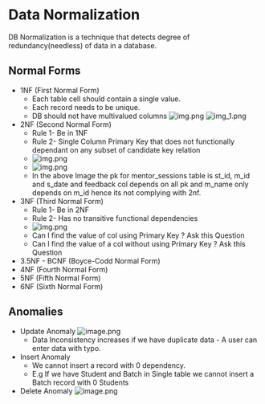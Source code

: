 # Data Normalization

DB Normalization is a technique that detects degree of redundancy(needless) of data in a database.

## Normal Forms

- 1NF (First Normal Form)
  - Each table cell should contain a single value.
  - Each record needs to be unique.
  - DB should not have multivalued columns
    ![img.png](../assets/images/rdbms/img.png)
    ![img_1.png](../assets/images/rdbms/img_1.png)
- 2NF (Second Normal Form)
  - Rule 1- Be in 1NF
  - Rule 2- Single Column Primary Key that does not functionally dependant on any subset of candidate key relation
  - ![img.png](../assets/images/rdbms/2nf_img.png)
  - ![img.png](../assets/images/rdbms/2nf.png)
  - In the above Image the pk for mentor_sessions table is st_id, m_id and s_date and feedback col depends on all pk and m_name only depends on m_id hence its not complying with 2nf.
- 3NF (Third Normal Form)
  - Rule 1- Be in 2NF
  - Rule 2- Has no transitive functional dependencies
  - ![img.png](../assets/images/rdbms/3nf_desc.png)
  - Can I find the value of col using Primary Key ? Ask this Question
  - Can I find the value of a col without using Primary Key ? Ask this Question
- 3.5NF - BCNF (Boyce-Codd Normal Form)
- 4NF (Fourth Normal Form)
- 5NF (Fifth Normal Form)
- 6NF (Sixth Normal Form)

## Anomalies

- Update Anomaly
  ![image.png](../assets/images/rdbms/update_anamoly.png)
  - Data Inconsistency increases if we have duplicate data - A user can enter data with typo.
- Insert Anomaly
  - We cannot insert a record with 0 dependency.
  - E.g If we have Student and Batch in Single table we cannot insert a Batch record with 0 Students
- Delete Anomaly
  ![image.png](../assets/images/rdbms/delete_anomaly.png)
